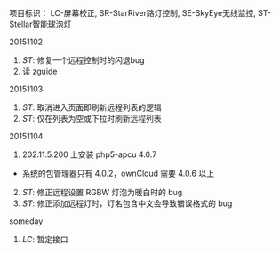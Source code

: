 项目标识： LC-屏幕校正, SR-StarRiver路灯控制, SE-SkyEye无线监控, ST-Stellar智能球泡灯

20151102

1. *ST*: 修复一个远程控制时的闪退bug
2. 读 [zguide](zguide.zeromq.org)

20151103

1. *ST*: 取消进入页面即刷新远程列表的逻辑
2. *ST*: 仅在列表为空或下拉时刷新远程列表

20151104

1. 202.11.5.200 上安装 php5-apcu 4.0.7
  - 系统的包管理器只有 4.0.2，ownCloud 需要 4.0.6 以上
2. *ST*: 修正远程设置 RGBW 灯泡为暖白时的 bug
3. *ST*: 修正添加远程灯时，灯名包含中文会导致错误格式的 bug

someday

1. *LC*: 暂定接口

[//]: # (comment)
